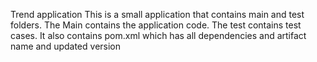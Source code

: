 Trend application
This is a small application that contains main and test folders.
The Main contains the application code.
The test contains test cases.
It also contains pom.xml which has all dependencies and artifact name and updated version
